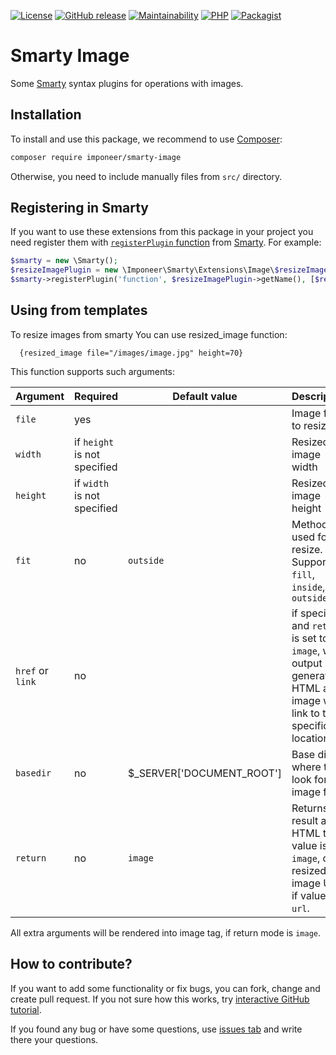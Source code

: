 [![License](https://img.shields.io/github/license/imponeer/smarty-image.svg)](LICENSE)
[![GitHub release](https://img.shields.io/github/release/imponeer/smarty-image.svg)](https://github.com/imponeer/smarty-image/releases) [![Maintainability](https://api.codeclimate.com/v1/badges/a231cf43fba22907f5a3/maintainability)](https://codeclimate.com/github/imponeer/smarty-image/maintainability) [![PHP](https://img.shields.io/packagist/php-v/imponeer/smarty-image.svg)](http://php.net) 
[![Packagist](https://img.shields.io/packagist/dm/imponeer/smarty-image.svg)](https://packagist.org/packages/imponeer/smarty-image)

# Smarty Image

Some [Smarty](https://smarty.net) syntax plugins for operations with images.

## Installation

To install and use this package, we recommend to use [Composer](https://getcomposer.org):

```bash
composer require imponeer/smarty-image
```

Otherwise, you need to include manually files from `src/` directory. 

## Registering in Smarty

If you want to use these extensions from this package in your project you need register them with [`registerPlugin` function](https://www.smarty.net/docs/en/api.register.plugin.tpl) from [Smarty](https://www.smarty.net). For example:
```php
$smarty = new \Smarty();
$resizeImagePlugin = new \Imponeer\Smarty\Extensions\Image\$resizeImagePlugin($psrCacheAdapter);
$smarty->registerPlugin('function', $resizeImagePlugin->getName(), [$resizeImagePlugin, 'execute']);
```

## Using from templates

To resize images from smarty You can use resized_image function:
```smarty
  {resized_image file="/images/image.jpg" height=70}
```

This function supports such arguments:

| Argument | Required | Default value | Description |
|----------|----------|---------------|-------------|
| `file`     | yes      |               | Image file to resize |
| `width`    | if `height` is not specified | | Resized image width |
| `height`   | if `width` is not specified | | Resized image height |
| `fit`     | no | `outside` | Method used for resize. Supported `fill`, `inside`, `outside` |
| `href` or `link`    | no | | if specified and `return` is set to `image`, will output generated HTML as image with link to this specific location | 
| `basedir` | no | $_SERVER['DOCUMENT_ROOT'] | Base dir where to look for image files |
| `return` | no | `image` | Returns result as HTML tag if value is `image`, or as resized image URI if value is `url`.  |

All extra arguments will be rendered into image tag, if return mode is `image`.

## How to contribute?

If you want to add some functionality or fix bugs, you can fork, change and create pull request. If you not sure how this works, try [interactive GitHub tutorial](https://try.github.io).

If you found any bug or have some questions, use [issues tab](https://github.com/imponeer/smarty-image/issues) and write there your questions.